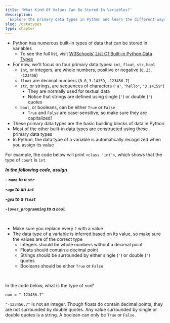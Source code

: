 ```yaml
---
title: 'What Kind Of Values Can Be Stored In Variables?'
description:
 'Explore the primary data types in Python and learn the different ways to update the value of a variable'
slug: /datatypes
type: chapter
---
```


<!-- EXERCISE { -->
<exercise id="1" title="Primary Data Types">

- Python has numerous built-in types of data that can be stored in variables
    - To see the full list, visit [W3Schools' List Of Built-in Python Data Types](https://www.w3schools.com/python/python_datatypes.asp)
- For now, we'll focus on four primary data types: `int`, `float`, `str`, `bool`
    - `int`, or integers, are whole numbers, positive or negative (`0`, `23`, `-123456`)
    - `float` are decimal numbers (`0.0`, `3.14159`, `-123456.7`)
    - `str`, or strings, are sequences of characters (`'a'`, `"hello"`, `"3.14159"`)
        - They are normally used for textual data
        - Notice that strings are defined using single (`'`) or double (`"`) quotes
    - `bool`, or booleans, can be either `True` or `False`
        - `True` and `False` are case-sensitive, so make sure they are capitalized!
- These primary data types are the basic building blocks of data in Python
- Most of the other built-in data types are constructed using these primary data types
- In Python, the data type of a variable is automatically recognized when you assign its value

For example, the code below will print `<class 'int'>`, which shows that the type of `count` is `int`

<codeblock id="datatypes_01a" interactive=false>
</codeblock>

***In the following code, assign***

***- `name` to a `str`***

***-`age` to an `int`***

***-`gpa` to a `float`***

***-`loves_programming` to a `bool`***

<br>

<codeblock id="datatypes_01b">

- Make sure you replace every `?` with a value
- The data type of a variable is inferred based on its value, so make sure the values are of the correct type
    - Integers should be whole numbers without a decimal point
    - Floats should contain a decimal point
    - Strings should be surrounded by either single (`'`) or double (`"`) quotes
    - Booleans should be either `True` or `False`

</codeblock>

<br>

</exercise>
<!-- EXERCISE } -->

<!-- EXERCISE { -->

<exercise id="2" title="Check: Primary Data Types">

In the code below, what is the type of `num`?

```
num = "-123456.7"
```

<choice>

<opt text="<code>int</code>">
<code>"-123456.7"</code> is not an integer.
</opt>

<opt text="<code>float</code>">
Though floats do contain decimal points, they are not surrounded by double quotes.
</opt>

<opt text="<code>str</code>" correct=true>
Any value surrounded by single or double quotes is a string.
</opt>

<opt text="<code>bool</code>">
A boolean can only be <code>True</code> or <code>False</code>.
</opt>

</choice>

</exercise>

<!-- EXERCISE } -->
